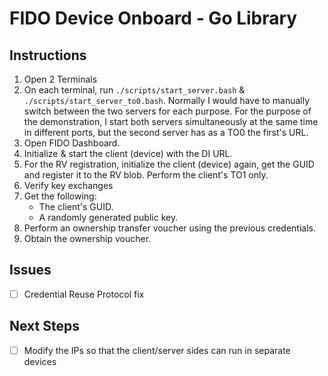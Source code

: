 # FIDO Device Onboard - Go Library
## Instructions
1. Open 2 Terminals
2. On each terminal, run `./scripts/start_server.bash` & `./scripts/start_server_to0.bash`. Normally I would have to manually switch between the two servers for each purpose. For the purpose of the demonstration, I start both servers simultaneously at the same time in different ports, but the second server has as a TO0 the first's URL.
3. Open FIDO Dashboard.
4. Initialize & start the client (device) with the DI URL.
5. For the RV registration, initialize the client (device) again, get the GUID and register it to the RV blob. Perform the client's TO1 only.
6. Verify key exchanges
7. Get the following:
      - The client's GUID.
      - A randomly generated public key.
8. Perform an ownership transfer voucher using the previous credentials.
9. Obtain the ownership voucher.

## Issues
- [ ] Credential Reuse Protocol fix
## Next Steps
- [ ] Modify the IPs so that the client/server sides can run in separate devices
